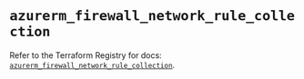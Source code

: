 # `azurerm_firewall_network_rule_collection`

Refer to the Terraform Registry for docs: [`azurerm_firewall_network_rule_collection`](https://registry.terraform.io/providers/hashicorp/azurerm/4.18.0/docs/resources/firewall_network_rule_collection).
